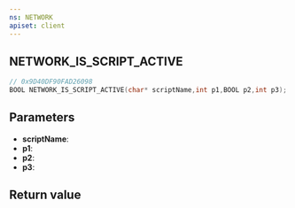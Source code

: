 ```yaml
---
ns: NETWORK
apiset: client
---
```

## NETWORK_IS_SCRIPT_ACTIVE

```c
// 0x9D40DF90FAD26098
BOOL NETWORK_IS_SCRIPT_ACTIVE(char* scriptName,int p1,BOOL p2,int p3);
```


## Parameters
* **scriptName**:
* **p1**:
* **p2**:
* **p3**:

## Return value
